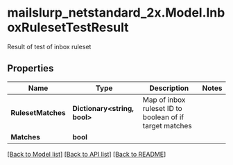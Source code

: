 # mailslurp_netstandard_2x.Model.InboxRulesetTestResult
Result of test of inbox ruleset

## Properties

Name | Type | Description | Notes
------------ | ------------- | ------------- | -------------
**RulesetMatches** | **Dictionary&lt;string, bool&gt;** | Map of inbox ruleset ID to boolean of if target matches | 
**Matches** | **bool** |  | 

[[Back to Model list]](../README#documentation-for-models) [[Back to API list]](../README#documentation-for-api-endpoints) [[Back to README]](../README)

